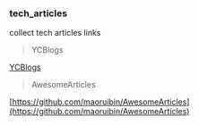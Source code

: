 ###  tech_articles
collect tech articles links

> YCBlogs


[YCBlogs](https://github.com/yangchong211/YCBlogs)


> AwesomeArticles


[https://github.com/maoruibin/AwesomeArticles](https://github.com/maoruibin/AwesomeArticles)


